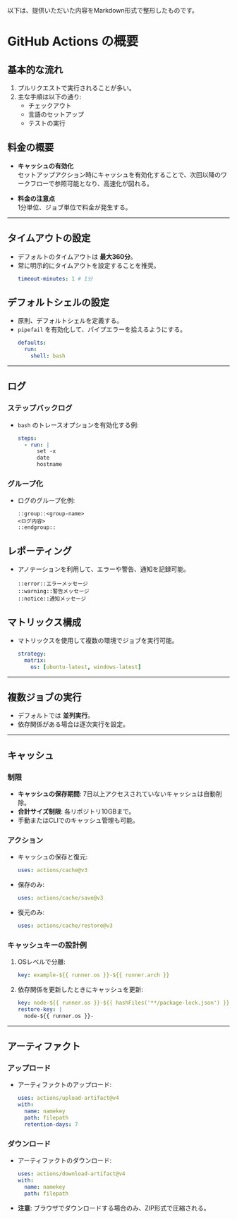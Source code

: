 以下は、提供いただいた内容をMarkdown形式で整形したものです。

# GitHub Actions の概要

## 基本的な流れ

1. プルリクエストで実行されることが多い。
2. 主な手順は以下の通り:
   - チェックアウト
   - 言語のセットアップ
   - テストの実行

## 料金の概要

- **キャッシュの有効化**  
  セットアップアクション時にキャッシュを有効化することで、次回以降のワークフローで参照可能となり、高速化が図れる。

- **料金の注意点**  
  1分単位、ジョブ単位で料金が発生する。

---

## タイムアウトの設定

- デフォルトのタイムアウトは **最大360分**。
- 常に明示的にタイムアウトを設定することを推奨。
  ```yaml
  timeout-minutes: 1 # 1分
  ```

## デフォルトシェルの設定

- 原則、デフォルトシェルを定義する。
- `pipefail` を有効化して、パイプエラーを拾えるようにする。
  ```yaml
  defaults:
    run:
      shell: bash
  ```

---

## ログ

### ステップバックログ

- `bash` のトレースオプションを有効化する例:
  ```yaml
  steps:
    - run: |
        set -x
        date
        hostname
  ```

### グループ化

- ログのグループ化例:
  ```plaintext
  ::group::<group-name>
  <ログ内容>
  ::endgroup::
  ```

## レポーティング

- アノテーションを利用して、エラーや警告、通知を記録可能。
  ```plaintext
  ::error::エラーメッセージ
  ::warning::警告メッセージ
  ::notice::通知メッセージ
  ```

## マトリックス構成

- マトリックスを使用して複数の環境でジョブを実行可能。
  ```yaml
  strategy:
    matrix:
      os: [ubuntu-latest, windows-latest]
  ```

---

## 複数ジョブの実行

- デフォルトでは **並列実行**。
- 依存関係がある場合は逐次実行を設定。

---

## キャッシュ

### 制限

- **キャッシュの保存期間**: 7日以上アクセスされていないキャッシュは自動削除。
- **合計サイズ制限**: 各リポジトリ10GBまで。
- 手動またはCLIでのキャッシュ管理も可能。

### アクション

- キャッシュの保存と復元:

  ```yaml
  uses: actions/cache@v3
  ```

- 保存のみ:

  ```yaml
  uses: actions/cache/save@v3
  ```

- 復元のみ:
  ```yaml
  uses: actions/cache/restore@v3
  ```

### キャッシュキーの設計例

1. OSレベルで分離:

   ```yaml
   key: example-${{ runner.os }}-${{ runner.arch }}
   ```

2. 依存関係を更新したときにキャッシュを更新:
   ```yaml
   key: node-${{ runner.os }}-${{ hashFiles('**/package-lock.json') }}
   restore-key: |
     node-${{ runner.os }}-
   ```

---

## アーティファクト

### アップロード

- アーティファクトのアップロード:
  ```yaml
  uses: actions/upload-artifact@v4
  with:
    name: namekey
    path: filepath
    retention-days: 7
  ```

### ダウンロード

- アーティファクトのダウンロード:

  ```yaml
  uses: actions/download-artifact@v4
  with:
    name: namekey
    path: filepath
  ```

- **注意**: ブラウザでダウンロードする場合のみ、ZIP形式で圧縮される。
